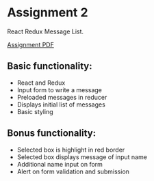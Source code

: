 # Assignment 2

React Redux Message List.

[Assignment PDF](http://blogs.ubc.ca/cpsc436i2019s/files/2019/05/Assignment-2.pdf)

## Basic functionality:

- React and Redux
- Input form to write a message
- Preloaded messages in reducer
- Displays initial list of messages
- Basic styling

## Bonus functionality:

- Selected box is highlight in red border
- Selected box displays message of input name
- Additional name input on form
- Alert on form validation and submission
